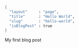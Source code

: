 ```meta
{
  "layout"     : "page",
  "title"      : "Hello World",
  "slug"       : "hello-world",
  "isBlogPost" : true
}
```

My first blog post